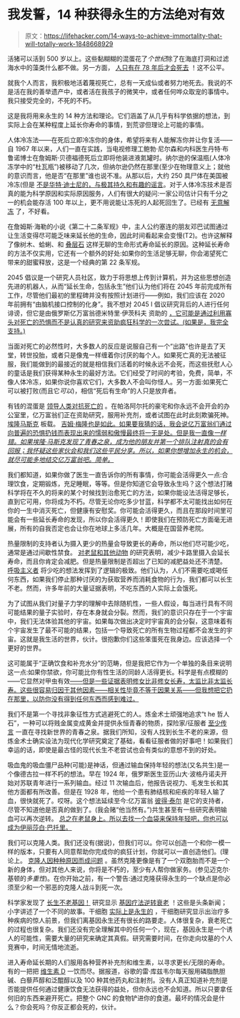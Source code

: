# 我发誓，14 种获得永生的方法绝对有效

> 原文：<https://lifehacker.com/14-ways-to-achieve-immortality-that-will-totally-work-1848668929>

活猪可以活到 500 岁以上。这些黏糊糊的混蛋花了*个世纪*除了在海底打洞和过滤海水中的藻类什么都不做。另一方面， [人只有在 78 年后才会死去](https://www.healthsystemtracker.org/chart-collection/u-s-life-expectancy-compare-countries/) ！这不公平。

就我个人而言，我积极地活着蔑视死亡，总有一天成仙或者努力地死去。我说的不是活在我的善举遗产中，或者活在我孩子的微笑中，或者任何哗众取宠的事情中。我只接受完全的，不死的不朽。

这是我将用来永生的 14 种方法和理论。它们涵盖了从几乎有科学依据的想法，到实际上会在某种程度上延长你寿命的事情，到荒谬但理论上可能的事情。

人体冷冻法——在死后立即冷冻你的身体，希望将来有人能解冻你并让你复活——自 1967 年以来，人们一直在实践，当电视修理工鲍勃·尼尔森和内科医生丹特·布鲁诺博士在詹姆斯·贝德福德死后立即将他装进液氮罐时。纳尔逊的保温瓶(人体冷冻学中的“杜瓦瓶”)被移动了几次，但纳尔逊仍然在那里(至少在物理意义上；就他的意识而言，他是否“在那里”谁也说不准。从那以后，大约 250 具尸体在美国被冷冻(但是 [不是华特·迪士尼的，与极其持久和有趣的谣言](https://www.pbs.org/newshour/health/how-a-strange-rumor-of-walt-disneys-death-became-legend)。对于人体冷冻技术是否真的能为科学原因和实际原因服务，人们有很大的疑问:一家公司估计只有千分之一的机会能存活 100 年以上，更不用说能让冻死的人起死回生了。已经有 [无意解冻](https://www.theguardian.com/science/2006/mar/17/france.internationalnews) 了，不好看。

在詹姆斯·海勒的小说《第二十二条军规》中，主人公约塞连的朋友邓巴试图通过让生活变得尽可能乏味来延长他的生命，因此时间看起来会变慢(T2)。也许这解释了像树木、蛤蜊、和 [叠层石](https://www.bbc.com/travel/article/20210117-stromatolites-the-earths-oldest-living-lifeforms#:~:text=Stromatolites%20are%20living%20fossils%20and,literally%20means%20%E2%80%9Clayered%20rock%E2%80%9D.) 这样无聊的生命形式寿命延长的原因。这种延长寿命的方法不仅实用，它还有一个额外的好处:如果你的生活足够无聊，你会渴望死亡带来的甜蜜释放，这是一个经典的第 22 条军规。

2045 倡议是一个研究人员社区，致力于将思想上传到计算机，并为这些思想创造先进的机器人，从而“延长生命，包括永生”他们认为他们将在 2045 年前完成所有工作，尽管他们最初的里程碑并没有按照计划进行——例如，我们应该在 2020 年前拥有“由脑机接口控制的化身”。我不想对 2045 I 倡议研究背后的人进行任何诽谤，但它是由俄罗斯亿万富翁德米特里·伊茨科夫 资助的 [，它可能是通过利用寡头对死亡的恐惧而不是认真的研究来资助疯狂科学的一次尝试。(如果是，我完全支持。)](https://www.jetsetmag.com/lifestyle/technology/2045-russian-billionaire-dmitry-itskov-says-we-could-all-be-immortal/)

当面对死亡的必然性时，大多数人的反应是说服自己有一个“出路”也许是去了天堂，转世投胎，或者只是像鬼一样缠着你讨厌的每个人。如果死亡真的无法被征服，我们能做到的最接近的就是相信我们活着的时候永远不会死，而这些抚慰人心的童话是我们获得某种永生的最好方法。它们经受了时间的考验，免费，简单，不像人体冷冻，如果你说你喜欢它们，大多数人不会叫你怪人。另一方面:如果死亡可以被打败(而且它*可以*)，相信“死后有生命”的人只是放弃者。

有钱的混蛋是 [领导人类对抗死亡的](https://www.cnbc.com/2021/09/21/silicon-valleys-quest-to-live-forever-could-benefit-the-rest-of-us.html) 。在帕洛阿尔托的豪宅和你永远不会开会的办公室里，亿万富翁们正在资助研究，服用补充剂，或者试图在此时此刻欺骗死神。 [埃隆马斯克](https://altoslabs.com/) 板载。 [吉姆·梅隆也是如此。如果要我猜的话，我会说亿万富翁们通过向普遍的恐惧扔钱而表现出来的懦弱和傲慢最终将一无是处。但是我一直像*一样错。如果埃隆·马斯克发现了青春之泉，成为他的朋友并第一个排队注射真的会有回报；我怀疑这些家伙会和我们这些平民分享。所以，如果你想增加永生的机会，就尽可能多地结交亿万富翁吧。简单。*](https://www.juvlabs.com)

我们都知道，如果你做了医生一直告诉你的所有事情，你可能会活得更久一点:合理饮食，定期锻炼，充足睡眠，等等。但是你知道它会导致永生吗？这个想法打赌科学将在不久的将来的某个时候找到治愈死亡的方法，如果你能设法活得足够长，直到它可用，你将成为不朽。尽管无论你吃多少甘蓝，科学都不太可能找出如何在你的一生中消灭死亡，但健康有安慰奖。你可能会活得更久，而且在那段时间里可能会有一些延长寿命的发现，所以你会活得更久！即使我们在预防死亡方面毫无进展，所有的自我否定也会让你在地球上多活几年。大概是在国营养老院。

热量限制的支持者认为摄入更少的热量会导致更长的寿命，所以他们尽可能少吃，通常是通过间歇性禁食。 [对老鼠和其他动物](https://www.cbsnews.com/news/extreme-dieting-fountain-of-youth/) 的研究表明，减少卡路里摄入会延长寿命，而且你肯定会减肥。但是热量限制是否超出了已知的减肥益处还不清楚。 [呼吸主义者](https://www.facebook.com/groups/384647018248951/) 将少吃的想法发挥到了逻辑的极致。他们认为，人们不需要吃或喝任何东西，如果我们停止那种讨厌的为获取营养而消耗食物的行为，我们都可以长生不老。然而，许多年前的大量证据表明，不吃东西的人实际上会饿死。

为了试图从我们对量子力学的理解中去除随机性，一些人假设，每当进行具有不同可能结果的量子实验时，存在本身就会分裂。然而，我们的意识只存在于一个宇宙中，我们无法体验其他的宇宙。如果每次做出决定时宇宙真的会分裂，这意味着有个宇宙发生了最不可能的结果，包括一个导致死亡的所有生物过程都不会发生的宇宙。这就是我生活的世界，伙计。很抱歉你们这些笨蛋死在我身边。应该选择一个更好的世界。

这可能属于“正确饮食和补充水分”的范畴，但是我把它作为一个单独的条目来说明这一点:如果你禁欲，你可能比你有性生活的同龄人活得更长。科学是有点模糊的——它显然对甲虫有效[——但是一些证据表明修女比非修女长寿，太监比非太监长寿。这些很容易归因于其他因素——相关性毕竟不等于因果关系——但我想把它扔在那里，以防你没有得到任何东西而感到难过。](https://www.scotsman.com/health/stay-celibate-live-longer-2470337)

我们不是第一个寻找非象征性方式逃避死亡的人。炼金术士顽强地追求“t he 哲人石”，一种可以将贱金属变成黄金并提供永恒青春的物质，探险家/征服者 [至少传言](https://www.nationalgeographic.com/history/article/fountain-of-youth#:~:text=But%20the%20name%20linked%20most,would%20be%20found%20in%20Florida.) 一直在寻找新世界的青春之泉。据我们所知，没有人找到长生不老的来源，但炼金术士确实设法为现代化学研究奠定了基础，看看征服者做的好事吧！如果我们幸运的话，即使是最古怪的现代长生不老尝试也会有类似的意想不到的好处。

吸血鬼的吸血僵尸品种(可能)是神话，但通过输血保持年轻的想法(又名共生)是一个像德古拉一样不朽的想法。早在 1924 年，俄罗斯医生亚历山大·波格丹诺夫开始对苏联青年进行一系列输血。经过 11 次输血后，他报告说视力、毛发生长和其他方面都有所改善。但是在 1928 年，他给一个患有肺结核和疟疾的年轻人输了血，很快就死了。哎呀。这个想法延续至今:亿万富翁 [彼得·泰尔](https://www.vanityfair.com/news/2016/08/peter-thiel-wants-to-inject-himself-with-young-peoples-blood) 是它的支持者，尽管不知道他是否真的做到了。(我会赌“他当然有。”)共生甚至有一些研究表明输血可以再次逆转。 [总之在老鼠身上。所以去找一个血袋来保持年轻吧，你也可以成为伊丽莎白·巴托里。](https://www.science.org/content/article/young-blood-renews-old-mice#:~:text=In%20recent%20years,%20researchers%20studying,a%20specific%20tissue%E2%80%94the%20heart.)

我们可以克隆人类。我们还没有(据说)，但我们可以。你可以创造一个和你一模一样的版本，只要有人同意帮助你完成你的疯狂计划，你就可以一直创造他们。(理论上。 [克隆人因种种原因而成问题](https://www.statnews.com/2020/02/21/human-reproductive-cloning-curious-incident-of-the-dog-in-the-night-time/) 。虽然克隆更像是有了一个双胞胎而不是一个新的身体，但对其他人来说，你将是不朽的，至少有人帮你做家务。(参见迈克尔·基顿的*多重性*)。在你开始之前，有一个警告:通过克隆获得永生的一个缺点是你必须至少和一个邪恶的克隆人战斗到死一次。

科学家发现了 [长生不老基因！](https://www.newscientist.com/article/dn3786-stem-cell-immortality-gene-found/#:~:text=The%20key%20gene%20that%20keeps,cells%20for%20new%20medical%20treatments.) 研究显示 [基因疗法逆转衰老](https://www.reuters.com/article/us-china-genes-ageing/chinese-scientists-develop-gene-therapy-which-could-delay-ageing-idUSKBN29P02V) ！这些是头条新闻；小字讲述了一个不同的故事。干细胞 [实际上是永生的](https://www.sciencedaily.com/releases/2018/03/180307101033.htm#:~:text=Human%20embryonic%20stem%20cells%20are,such%20as%20Alzheimer's%20or%20Huntington's.) ，干细胞研究显示出治疗多种疾病的惊人前景，但我们离基因永生还有很长的路要走。人体很复杂，衰老死亡的过程也很复杂。我们还没有完全理解其中的任何一个，现在，基因永生是一个诱人的可能性，需要大量的研究来确定其真假。研究需要时间，在你走向坟墓的个人竞赛中，时间无情地流逝。

进入寿命延长期的人们服用各种营养补充剂和维生素，以寻求更长/无限的寿命。有的一把把 [维生素 D](https://gidmk.medium.com/vitamin-d-covid-19-and-the-promise-of-immortality-bc0a1e7891d8) 一饮而尽。据报道，谷歌的雷·库兹韦尔每天服用磷脂酰胆碱、白藜芦醇和泛醌醇以及 100 种其他药丸和注射剂。没有人真正知道补充剂是否能提供任何通过健康饮食无法获得的益处，但你永远也不会知道。所以只要拿任何旧的东西来避开死亡。把整个 GNC 的食物铲进你的食道。最坏的情况会是什么？你会死吗？你反正都会死的，伙计。